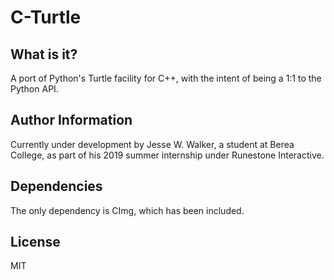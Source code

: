 # C-Turtle
## What is it?
A port of Python's Turtle facility for C++, with the intent of being a 1:1 to the Python API. 

## Author Information
Currently under development by Jesse W. Walker, a student at Berea College, as part of his 2019 summer internship under Runestone Interactive.

## Dependencies
The only dependency is CImg, which has been included.

## License
MIT
